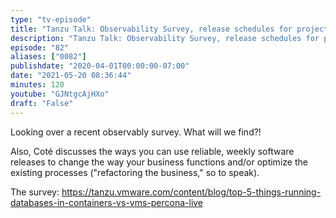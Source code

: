 ```yaml
---
type: "tv-episode"
title: "Tanzu Talk: Observability Survey, release schedules for project vs. product"
description: "Tanzu Talk: Observability Survey, release schedules for project vs. product"
episode: "82"
aliases: ["0082"]
publishdate: "2020-04-01T00:00:00-07:00"
date: "2021-05-20 08:36:44"
minutes: 120
youtube: "GJNtgcAjHXo"
draft: "False"
---
```


Looking over a recent observably survey. What will we find?!

Also, Coté discusses the ways you can use reliable, weekly software releases to change the way your business functions and/or optimize the existing processes ("refactoring the business," so to speak).

The survey: https://tanzu.vmware.com/content/blog/top-5-things-running-databases-in-containers-vs-vms-percona-live